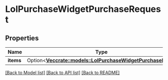 # LolPurchaseWidgetPurchaseRequest

## Properties

Name | Type | Description | Notes
------------ | ------------- | ------------- | -------------
**items** | Option<[**Vec<crate::models::LolPurchaseWidgetPurchaseItem>**](LolPurchaseWidgetPurchaseItem.md)> |  | [optional]

[[Back to Model list]](../README.md#documentation-for-models) [[Back to API list]](../README.md#documentation-for-api-endpoints) [[Back to README]](../README.md)


